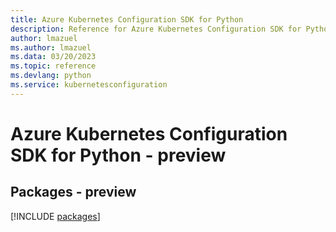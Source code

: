 ```yaml
---
title: Azure Kubernetes Configuration SDK for Python
description: Reference for Azure Kubernetes Configuration SDK for Python
author: lmazuel
ms.author: lmazuel
ms.data: 03/20/2023
ms.topic: reference
ms.devlang: python
ms.service: kubernetesconfiguration
---
```

# Azure Kubernetes Configuration SDK for Python - preview
## Packages - preview
[!INCLUDE [packages](kubernetes-configuration-index.md)]